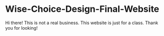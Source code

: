 # Wise-Choice-Design-Final-Website
Hi there! This is not a real business. This website is just for a class. Thank you for looking!
